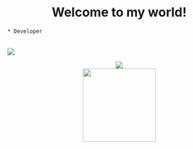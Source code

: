 <h1 align="center">Welcome to my world!</h1>

```
* Developer
```

<div style="display: inline_block"><br>
  <img src="https://skills.thijs.gg/icons?i=js,php,nodejs,java,mysql,mongodb,express,typescript,linux">
</div>

<p align="center">
  <img src="https://github-readme-stats.vercel.app/api?username=M4rdokBinary&include_all_commits=true&count_private=true&show_icons=true&line_height=20&title_color=fff&icon_color=fff&text_color=fff&bg_color=0,000,141321"><br>
  <img height="165" src="https://github-readme-stats.vercel.app/api/top-langs/?username=M4rdokBinary&title_color=fff&text_color=fff&bg_color=0,000,141321"> 
</p>
